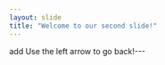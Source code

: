 ```yaml
---
layout: slide
title: "Welcome to our second slide!"
---
```


add
Use the left arrow to go back!---





